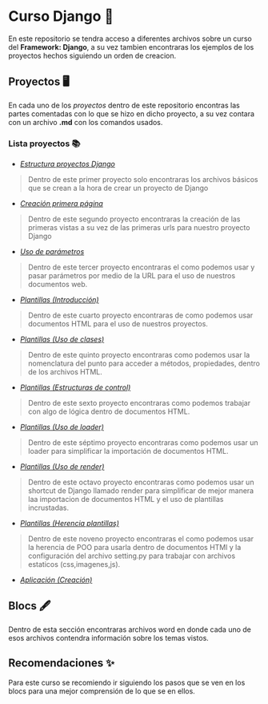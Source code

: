 # Curso Django 🤠
En este repositorio se tendra acceso a diferentes archivos sobre un curso del **Framework: Django**, a su vez tambien encontraras los ejemplos de los proyectos hechos siguiendo un orden de creacion.

## Proyectos 🖥
En cada uno de los *proyectos* dentro de este repositorio encontras las partes comentadas con lo que se hizo en dicho proyecto, a su vez contara con un archivo **.md** con los comandos usados.

### Lista proyectos 📚
+ [_Estructura proyectos Django_](https://github.com/Alexrey003/curso-django/tree/main/01_Formato%20Django%20project)
> Dentro de este primer proyecto solo encontraras los archivos básicos que se crean a la hora de crear un proyecto de Django
+ [_Creación primera página_](https://github.com/Alexrey003/curso-django/tree/main/02_Primer%20proyecto)
> Dentro de este segundo proyecto encontraras la creación de las primeras vistas a su vez de las primeras urls para nuestro proyecto Django
+ [_Uso de parámetros_](https://github.com/Alexrey003/curso-django/tree/main/03_ParametrosURL)
> Dentro de este tercer proyecto encontraras el como podemos usar y pasar parámetros por medio de la URL para el uso de nuestros documentos web.
+ [_Plantillas (Introducción)_](https://github.com/Alexrey003/curso-django/tree/main/04_Plantillas)
> Dentro de este cuarto proyecto encontraras de como podemos usar documentos HTML para el uso de nuestros proyectos.
+ [_Plantillas (Uso de clases)_](https://github.com/Alexrey003/curso-django/tree/main/05_PlantillasII)
> Dentro de este quinto proyecto encontraras como podemos usar la nomenclatura del punto para acceder a métodos, propiedades, dentro de los archivos HTML.
+ [_Plantillas (Estructuras de control)_](https://github.com/Alexrey003/curso-django/tree/main/06_PlantillasIII)
> Dentro de este sexto proyecto encontraras como podemos trabajar con algo de lógica dentro de documentos HTML.
+ [_Plantillas (Uso de loader)_](https://github.com/Alexrey003/curso-django/tree/main/07_PlantillasIV)
> Dentro de este séptimo proyecto encontraras como podemos usar un loader para simplificar la importación de documentos HTML.
+ [_Plantillas (Uso de render)_](https://github.com/Alexrey003/curso-django/tree/main/08_PlantillasV)
> Dentro de este octavo proyecto encontraras como podemos usar un shortcut de Django llamado render para simplificar de mejor manera laa importacion de documentos HTML y el uso de plantillas incrustadas.
+ [_Plantillas (Herencia plantillas)_](https://github.com/Alexrey003/curso-django/tree/main/09_PlantillasVI)
> Dentro de este noveno proyecto encontraras el como podemos usar la herencia de POO para usarla dentro de documentos HTMl y la configuración del archivo setting.py para trabajar con archivos estaticos (css,imagenes,js).
+ [_Aplicación (Creación)_](https://github.com/Alexrey003/curso-django/tree/main/10_Proyecto1)

## Blocs 🖋
Dentro de esta sección encontraras archivos word en donde cada uno de esos archivos contendra información sobre los temas vistos.

## Recomendaciones ✨
Para este curso se recomiendo ir siguiendo los pasos que se ven en los blocs para una mejor comprensión de lo que se en ellos.